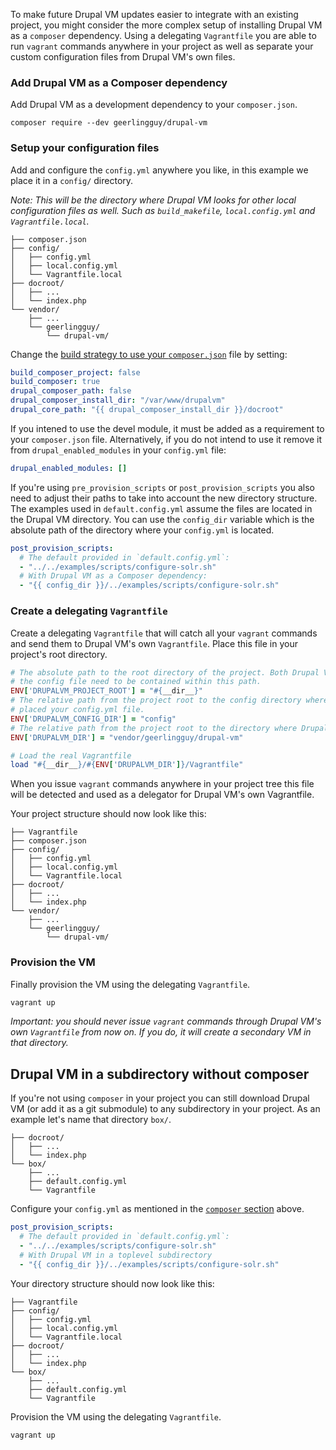 To make future Drupal VM updates easier to integrate with an existing project, you might consider the more complex setup of installing Drupal VM as a `composer` dependency. Using a delegating `Vagrantfile` you are able to run `vagrant` commands anywhere in your project as well as separate your custom configuration files from Drupal VM's own files.

### Add Drupal VM as a Composer dependency

Add Drupal VM as a development dependency to your `composer.json`.

```
composer require --dev geerlingguy/drupal-vm
```

### Setup your configuration files

Add and configure the `config.yml` anywhere you like, in this example we place it in a `config/` directory.

_Note: This will be the directory where Drupal VM looks for other local configuration files as well. Such as `build_makefile`, `local.config.yml` and `Vagrantfile.local`._

```
├── composer.json
├── config/
│   ├── config.yml
│   ├── local.config.yml
│   └── Vagrantfile.local
├── docroot/
│   ├── ...
│   └── index.php
└── vendor/
    ├── ...
    └── geerlingguy/
        └── drupal-vm/
```

Change the [build strategy to use your `composer.json`](composer.md#using-composer-when-drupal-vm-is-a-composer-dependency-itself) file by setting:

```yaml
build_composer_project: false
build_composer: true
drupal_composer_path: false
drupal_composer_install_dir: "/var/www/drupalvm"
drupal_core_path: "{{ drupal_composer_install_dir }}/docroot"
```

If you intened to use the devel module, it must be added as a requirement to your `composer.json` file. Alternatively, if you do not intend to use it remove it from `drupal_enabled_modules` in your `config.yml` file:

```yaml
drupal_enabled_modules: []
```

If you're using `pre_provision_scripts` or `post_provision_scripts` you also need to adjust their paths to take into account the new directory structure. The examples used in `default.config.yml` assume the files are located in the Drupal VM directory. You can use the `config_dir` variable which is the absolute path of the directory where your `config.yml` is located.

```yaml
post_provision_scripts:
  # The default provided in `default.config.yml`:
  - "../../examples/scripts/configure-solr.sh"
  # With Drupal VM as a Composer dependency:
  - "{{ config_dir }}/../examples/scripts/configure-solr.sh"
```

### Create a delegating `Vagrantfile`

Create a delegating `Vagrantfile` that will catch all your `vagrant` commands and send them to Drupal VM's own `Vagrantfile`. Place this file in your project's root directory.

```ruby
# The absolute path to the root directory of the project. Both Drupal VM and
# the config file need to be contained within this path.
ENV['DRUPALVM_PROJECT_ROOT'] = "#{__dir__}"
# The relative path from the project root to the config directory where you
# placed your config.yml file.
ENV['DRUPALVM_CONFIG_DIR'] = "config"
# The relative path from the project root to the directory where Drupal VM is located.
ENV['DRUPALVM_DIR'] = "vendor/geerlingguy/drupal-vm"

# Load the real Vagrantfile
load "#{__dir__}/#{ENV['DRUPALVM_DIR']}/Vagrantfile"
```

When you issue `vagrant` commands anywhere in your project tree this file will be detected and used as a delegator for Drupal VM's own Vagrantfile.

Your project structure should now look like this:

```
├── Vagrantfile
├── composer.json
├── config/
│   ├── config.yml
│   ├── local.config.yml
│   └── Vagrantfile.local
├── docroot/
│   ├── ...
│   └── index.php
└── vendor/
    ├── ...
    └── geerlingguy/
        └── drupal-vm/
```

### Provision the VM

Finally provision the VM using the delegating `Vagrantfile`.

```sh
vagrant up
```

_Important: you should never issue `vagrant` commands through Drupal VM's own `Vagrantfile` from now on. If you do, it will create a secondary VM in that directory._

## Drupal VM in a subdirectory without composer

If you're not using `composer` in your project you can still download  Drupal VM (or add it as a git submodule) to any subdirectory in your project. As an example let's name that directory `box/`.

```
├── docroot/
│   ├── ...
│   └── index.php
└── box/
    ├── ...
    ├── default.config.yml
    └── Vagrantfile
```

Configure your `config.yml` as mentioned in the [`composer` section](#setup-your-configuration-files) above.

```yaml
post_provision_scripts:
  # The default provided in `default.config.yml`:
  - "../../examples/scripts/configure-solr.sh"
  # With Drupal VM in a toplevel subdirectory
  - "{{ config_dir }}/../examples/scripts/configure-solr.sh"
```

Your directory structure should now look like this:

```
├── Vagrantfile
├── config/
│   ├── config.yml
│   ├── local.config.yml
│   └── Vagrantfile.local
├── docroot/
│   ├── ...
│   └── index.php
└── box/
    ├── ...
    ├── default.config.yml
    └── Vagrantfile
```

Provision the VM using the delegating `Vagrantfile`.

```sh
vagrant up
```
